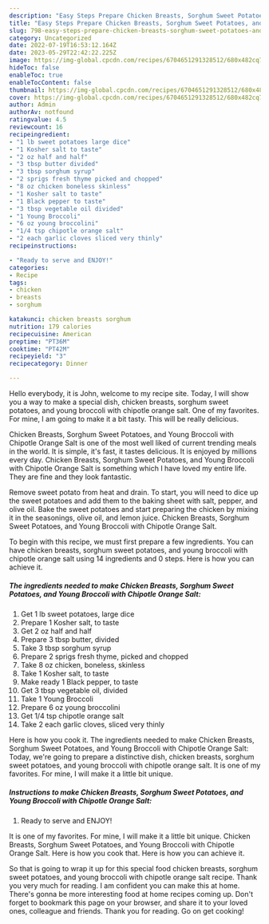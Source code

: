 ```yaml
---
description: "Easy Steps Prepare Chicken Breasts, Sorghum Sweet Potatoes, and Young Broccoli with Chipotle Orange Salt yang Delicious"
title: "Easy Steps Prepare Chicken Breasts, Sorghum Sweet Potatoes, and Young Broccoli with Chipotle Orange Salt yang Delicious"
slug: 798-easy-steps-prepare-chicken-breasts-sorghum-sweet-potatoes-and-young-broccoli-with-chipotle-orange-salt-yang-delicious
category: Uncategorized
date: 2022-07-19T16:53:12.164Z
date: 2023-05-29T22:42:22.225Z
image: https://img-global.cpcdn.com/recipes/6704651291328512/680x482cq70/chicken-breasts-sorghum-sweet-potatoes-and-young-broccoli-with-chipotle-orange-salt-recipe-main-photo.jpg
hideToc: false
enableToc: true
enableTocContent: false
thumbnail: https://img-global.cpcdn.com/recipes/6704651291328512/680x482cq70/chicken-breasts-sorghum-sweet-potatoes-and-young-broccoli-with-chipotle-orange-salt-recipe-main-photo.jpg
cover: https://img-global.cpcdn.com/recipes/6704651291328512/680x482cq70/chicken-breasts-sorghum-sweet-potatoes-and-young-broccoli-with-chipotle-orange-salt-recipe-main-photo.jpg
author: Admin
authorAv: notfound
ratingvalue: 4.5
reviewcount: 16
recipeingredient:
- "1 lb sweet potatoes large dice"
- "1 Kosher salt to taste"
- "2 oz half and half"
- "3 tbsp butter divided"
- "3 tbsp sorghum syrup"
- "2 sprigs fresh thyme picked and chopped"
- "8 oz chicken boneless skinless"
- "1 Kosher salt to taste"
- "1 Black pepper to taste"
- "3 tbsp vegetable oil divided"
- "1 Young Broccoli"
- "6 oz young broccolini"
- "1/4 tsp chipotle orange salt"
- "2 each garlic cloves sliced very thinly"
recipeinstructions:

- "Ready to serve and ENJOY!"
categories:
- Recipe
tags:
- chicken
- breasts
- sorghum

katakunci: chicken breasts sorghum 
nutrition: 179 calories
recipecuisine: American
preptime: "PT36M"
cooktime: "PT42M"
recipeyield: "3"
recipecategory: Dinner

---
```



Hello everybody, it is John, welcome to my recipe site. Today, I will show you a way to make a special dish, chicken breasts, sorghum sweet potatoes, and young broccoli with chipotle orange salt. One of my favorites. For mine, I am going to make it a bit tasty. This will be really delicious.

Chicken Breasts, Sorghum Sweet Potatoes, and Young Broccoli with Chipotle Orange Salt is one of the most well liked of current trending meals in the world. It is simple, it's fast, it tastes delicious. It is enjoyed by millions every day. Chicken Breasts, Sorghum Sweet Potatoes, and Young Broccoli with Chipotle Orange Salt is something which I have loved my entire life. They are fine and they look fantastic.

Remove sweet potato from heat and drain. To start, you will need to dice up the sweet potatoes and add them to the baking sheet with salt, pepper, and olive oil. Bake the sweet potatoes and start preparing the chicken by mixing it in the seasonings, olive oil, and lemon juice. Chicken Breasts, Sorghum Sweet Potatoes, and Young Broccoli with Chipotle Orange Salt.


To begin with this recipe, we must first prepare a few ingredients. You can have chicken breasts, sorghum sweet potatoes, and young broccoli with chipotle orange salt using 14 ingredients and 0 steps. Here is how you can achieve it.

<!--inarticleads1-->

##### The ingredients needed to make Chicken Breasts, Sorghum Sweet Potatoes, and Young Broccoli with Chipotle Orange Salt:

1. Get 1 lb sweet potatoes, large dice
1. Prepare 1 Kosher salt, to taste
1. Get 2 oz half and half
1. Prepare 3 tbsp butter, divided
1. Take 3 tbsp sorghum syrup
1. Prepare 2 sprigs fresh thyme, picked and chopped
1. Take 8 oz chicken, boneless, skinless
1. Take 1 Kosher salt, to taste
1. Make ready 1 Black pepper, to taste
1. Get 3 tbsp vegetable oil, divided
1. Take 1 Young Broccoli
1. Prepare 6 oz young broccolini
1. Get 1/4 tsp chipotle orange salt
1. Take 2 each garlic cloves, sliced very thinly


Here is how you cook it. The ingredients needed to make Chicken Breasts, Sorghum Sweet Potatoes, and Young Broccoli with Chipotle Orange Salt: Today, we&#39;re going to prepare a distinctive dish, chicken breasts, sorghum sweet potatoes, and young broccoli with chipotle orange salt. It is one of my favorites. For mine, I will make it a little bit unique. 

<!--inarticleads2-->

##### Instructions to make Chicken Breasts, Sorghum Sweet Potatoes, and Young Broccoli with Chipotle Orange Salt:


1. Ready to serve and ENJOY!

It is one of my favorites. For mine, I will make it a little bit unique. Chicken Breasts, Sorghum Sweet Potatoes, and Young Broccoli with Chipotle Orange Salt. Here is how you cook that. Here is how you can achieve it. 

So that is going to wrap it up for this special food chicken breasts, sorghum sweet potatoes, and young broccoli with chipotle orange salt recipe. Thank you very much for reading. I am confident you can make this at home. There's gonna be more interesting food at home recipes coming up. Don't forget to bookmark this page on your browser, and share it to your loved ones, colleague and friends. Thank you for reading. Go on get cooking!
